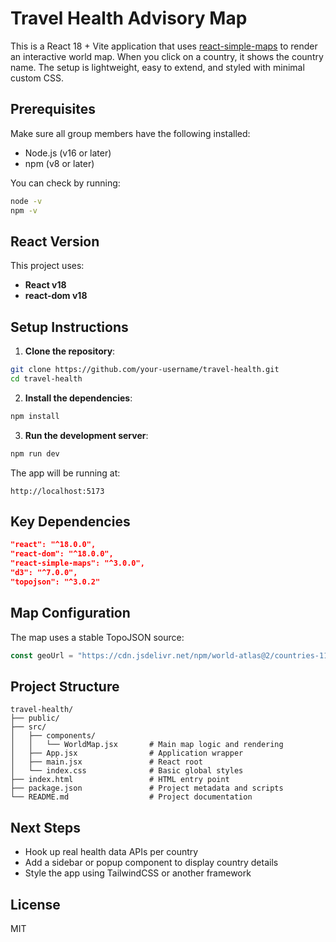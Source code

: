 # Travel Health Advisory Map

This is a React 18 + Vite application that uses [react-simple-maps](https://www.react-simple-maps.io/) to render an interactive world map. When you click on a country, it shows the country name. The setup is lightweight, easy to extend, and styled with minimal custom CSS.

## Prerequisites

Make sure all group members have the following installed:

- Node.js (v16 or later)
- npm (v8 or later)

You can check by running:

```bash
node -v
npm -v
```

## React Version

This project uses:

- **React v18**
- **react-dom v18**

## Setup Instructions

1. **Clone the repository**:

```bash
git clone https://github.com/your-username/travel-health.git
cd travel-health
```

2. **Install the dependencies**:

```bash
npm install
```

3. **Run the development server**:

```bash
npm run dev
```

The app will be running at:

```
http://localhost:5173
```

## Key Dependencies

```json
"react": "^18.0.0",
"react-dom": "^18.0.0",
"react-simple-maps": "^3.0.0",
"d3": "^7.0.0",
"topojson": "^3.0.2"
```

## Map Configuration

The map uses a stable TopoJSON source:

```js
const geoUrl = "https://cdn.jsdelivr.net/npm/world-atlas@2/countries-110m.json";
```

## Project Structure

```
travel-health/
├── public/
├── src/
│   ├── components/
│   │   └── WorldMap.jsx       # Main map logic and rendering
│   ├── App.jsx                # Application wrapper
│   ├── main.jsx               # React root
│   └── index.css              # Basic global styles
├── index.html                 # HTML entry point
├── package.json               # Project metadata and scripts
└── README.md                  # Project documentation
```

## Next Steps

- Hook up real health data APIs per country
- Add a sidebar or popup component to display country details
- Style the app using TailwindCSS or another framework

## License

MIT
